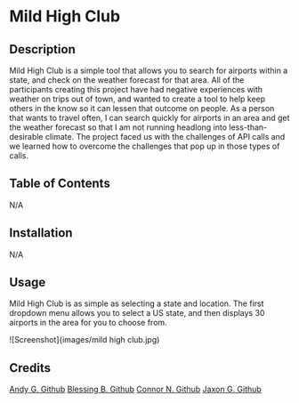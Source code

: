 # Mild High Club

## Description

Mild High Club is a simple tool that allows you to search for airports within a state, and check on the weather forecast for that area. 
All of the participants creating this project have had negative experiences with weather on trips out of town, and wanted to create a tool to help keep others in the know so it can lessen that outcome on people.
As a person that wants to travel often, I can search quickly for airports in an area and get the weather forecast so that I am not running headlong into less-than-desirable climate.
The project faced us with the challenges of API calls and we learned how to overcome the challenges that pop up in those types of calls.

## Table of Contents

N/A

## Installation

N/A

## Usage

Mild High Club is as simple as selecting a state and location. The first dropdown menu allows you to select a US state, and then displays 30 airports in the area for you to choose from. 

![Screenshot]{images/mild high club.jpg)

## Credits

[Andy G. Github](https://github.com/andgrand1)
[Blessing B. Github](https://github.com/BlessingBab)
[Connor N. Github](https://github.com/PengasKhan)
[Jaxon G. Github](https://github.com/jaxongrosam)


